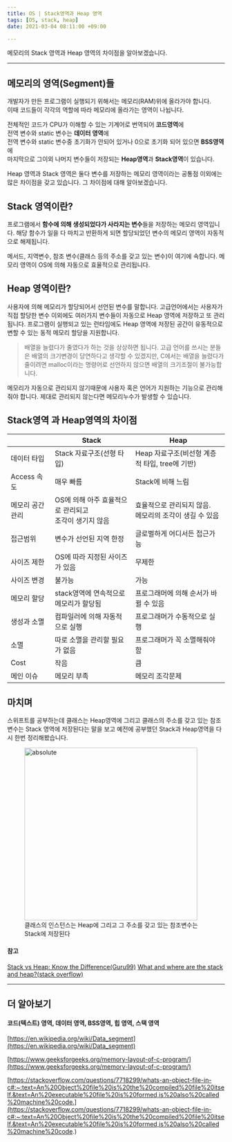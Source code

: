 ```yaml
---
title: OS | Stack영역과 Heap 영역
tags: [OS, stack, heap]
date: 2021-03-04 08:11:00 +09:00

---
```


메모리의 Stack 영역과 Heap 영역의 차이점을 알아보겠습니다.

<!--more-->
---




## 메모리의 영역(Segment)들

개발자가 만든 프로그램이 실행되기 위해서는 메모리(RAM)위에 올라가야 합니다.  
이때 코드들이 각각의 역할에 따라 메모리에 올라가는 영역이 나뉩니다.


전체적인 코드가 CPU가 이해할 수 있는 기계어로 번역되어 **코드영역**에  
전역 변수와 static 변수는 **데이터 영역**에  
전역 변수와 static 변수중 초기화가 안되어 있거나 0으로 초기화 되어 있으면 **BSS영역**에  
마지막으로 그이외 나머지 변수들이 저장되는 **Heap영역**과 **Stack영역**이 있습니다.

Heap 영역과 Stack 영역은 둘다 변수를 저장하는 메모리 영역이라는 공통점 이외에는 많은 차이점을 갖고 있습니다. 그 차이점에 대해 알아보겠습니다.

## Stack 영역이란?

프로그램에서 **함수에 의해 생성되었다가 사라지는 변수**들을 저장하는 메모리 영역입니다.
해당 함수가 일을 다 마치고 반환하게 되면 할당되었던 변수의 메모리 영역이 자동적으로 해제됩니다.

메서드, 지역변수, 참조 변수(클래스 등의 주소를 갖고 있는 변수)이 여기에 속합니다.
메모리 영역이 OS에 의해 자동으로 효율적으로 관리됩니다.



## Heap 영역이란?

사용자에 의해 메모리가 할당되어서 선언된 변수를 말합니다.
고급언어에서는 사용자가 직접 할당한 변수 이외에도 여러가지 변수들이 자동으로 Heap 영역에 저장하고 또 관리됩니다.
프로그램이 실행되고 있는 런타임에도 Heap 영역에 저장된 공간이 유동적으로 변할 수 있는 동적 메모리 할당을 지원합니다. 
>배열을 늘렸다가 줄였다가 하는 것을 상상하면 됩니다. 고급 언어를 쓰시는 분들은 배열의 크기변경이 당연하다고 생각할 수 있겠지만, C에서는 배열을 늘렸다가 줄이려면 malloc이라는 명령어로 선언하지 않으면 배열의 크기조절이 불가능합니다.

메모리가 자동으로 관리되지 않기때문에 사용자 혹은 언어가 지원하는 기능으로 관리해줘야 합니다. 제대로 관리되지 않는다면 메모리누수가 발생할 수 있습니다.


## Stack영역 과 Heap영역의 차이점



|                  | Stack                                                      | Heap                                                        |
| ---------------- | ---------------------------------------------------------- | ----------------------------------------------------------- |
| 데이터 타입      | Stack 자료구조(선형 타입)                                  | Heap 자료구조(비선형 계층적 타입, tree에 기반)              |
| Access 속도      | 매우 빠름                                                  | Stack에 비해 느림                                           |
| 메모리 공간 관리 | OS에 의해 아주 효율적으로 관리되고<br />조각이 생기지 않음 | 효율적으로 관리되지 않음.<br />메모리의 조각이 생길 수 있음 |
| 접근범위         | 변수가 선언된 지역 한정                                    | 글로벌하게 어디서든 접근가능                                |
| 사이즈 제한      | OS에 따라 지정된 사이즈가 있음                             | 무제한                                                      |
| 사이즈 변경      | 불가능                                                     | 가능                                                        |
| 메모리 할당      | stack영역에 연속적으로 메모리가 할당됨                     | 프로그래머에 의해 순서가 바뀔 수 있음                       |
| 생성과 소멸      | 컴파일러에 의해 자동적으로 실행                            | 프로그래머가 수동적으로 실행                                |
| 소멸             | 따로 소멸을 관리할 필요가 없음                             | 프로그래머가 꼭 소멸해줘야함                                |
| Cost             | 작음                                                       | 큼                                                          |
| 메인 이슈        | 메모리 부족                                                | 메모리 조각문제                                             |


## 마치며

스위프트를 공부하는데 클래스는 Heap영역에 그리고 클래스의 주소를 갖고 있는 참조변수는 Stack 영역에 저장된다는 말을 보고 예전에 공부했던 Stack과 Heap영역을 다시 한번 정리해봤습니다.
<figure>
<img data-action="zoom" src='{{ "/assets/images/2021-03-04-stackVSheap/2stackAndHeapExample.jpeg" | relative_url }}' width=400 alt='absolute'>
<figcaption>
클래스의 인스턴스는 Heap에 그리고 그 주소를 갖고 있는 참조변수는 Stack에 저장된다
</figcaption>
</figure>

#### 참고

[Stack vs Heap: Know the Difference(Guru99)](https://www.guru99.com/stack-vs-heap.html)
[What and where are the stack and heap?(stack overflow)](https://stackoverflow.com/questions/79923/what-and-where-are-the-stack-and-heap)

---

## 더 알아보기

#### 코드(텍스트) 영역, 데이터 영역, BSS영역, 힙 영역, 스택 영역
[https://en.wikipedia.org/wiki/Data_segment](https://en.wikipedia.org/wiki/Data_segment)

[https://www.geeksforgeeks.org/memory-layout-of-c-program/](https://www.geeksforgeeks.org/memory-layout-of-c-program/)

[https://stackoverflow.com/questions/7718299/whats-an-object-file-in-c#:~:text=An%20Object%20file%20is%20the%20compiled%20file%20itself.&text=An%20executable%20file%20is%20formed,is%20also%20called%20machine%20code.](https://stackoverflow.com/questions/7718299/whats-an-object-file-in-c#:~:text=An%20Object%20file%20is%20the%20compiled%20file%20itself.&text=An%20executable%20file%20is%20formed,is%20also%20called%20machine%20code.)


